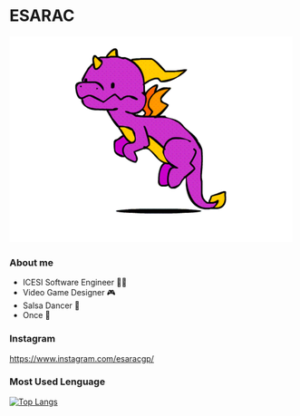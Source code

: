 # ESARAC
![](https://github.com/Esarac/Esarac/blob/main/spyro.gif)
### About me
- ICESI Software Engineer 👨‍💻
- Video Game Designer 🎮
- Salsa Dancer 💃
- Once 🎵

### Instagram
https://www.instagram.com/esaracgp/

### Most Used Lenguage
[![Top Langs](https://github-readme-stats.vercel.app/api/top-langs/?username=esarac&hide=tcl,tex&show_icons=false&theme=shades-of-purple)](https://github.com/anuraghazra/github-readme-stats)


